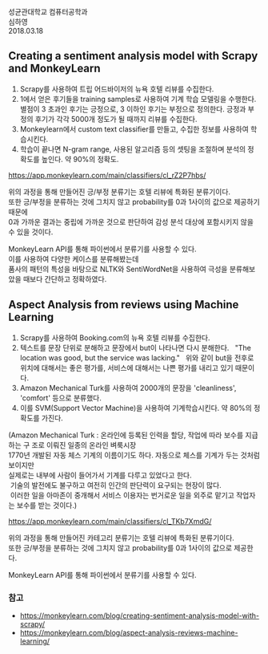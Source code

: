 성균관대학교 컴퓨터공학과 </br>
심하영 </br>
2018.03.18 </br>

## Creating a sentiment analysis model with Scrapy and MonkeyLearn

1. Scrapy를 사용하여 트립 어드바이저의 뉴욕 호텔 리뷰를 수집한다.
2. 1에서 얻은 후기들을 training samples로 사용하여 기계 학습 모델링을 수행한다. 별점이 3 초과인 후기는 긍정으로, 3 이하인 후기는 부정으로 정의한다. 긍정과 부정의 후기가 각각 5000개 정도가 될 때까지 리뷰를 수집한다.
3. Monkeylearn에서 custom text classifier를 만들고, 수집한 정보를 사용하여 학습시킨다.
4. 학습이 끝나면 N-gram range, 사용된 알고리즘 등의 셋팅을 조절하며 분석의 정확도를 높인다. 약 90%의 정확도.

https://app.monkeylearn.com/main/classifiers/cl_rZ2P7hbs/

위의 과정을 통해 만들어진 긍/부정 분류기는 호텔 리뷰에 특화된 분류기이다. </br>
또한 긍/부정을 분류하는 것에 그치지 않고 probability를 0과 1사이의 값으로 제공하기 때문에 </br>
0과 가까운 결과는 중립에 가까운 것으로 판단하여 감성 분석 대상에 포함시키지 않을 수 있을 것이다. </br>

MonkeyLearn API를 통해 파이썬에서 분류기를 사용할 수 있다. </br>
이를 사용하여 다양한 케이스를 분류해봤는데 </br>
품사의 패턴의 특성을 바탕으로 NLTK와 SentiWordNet을 사용하여 극성을 분류해보았을 때보다 간단하고 정확하였다. </br>



## Aspect Analysis from reviews using Machine Learning

1. Scrapy를 사용하여 Booking.com의 뉴욕 호텔 리뷰를 수집한다.
2. 텍스트를 문장 단위로 분해하고 문장에서 but이 나타나면 다시 분해한다.
   "The location was good, but the service was lacking."
   위와 같이 but을 전후로 위치에 대해서는 좋은 평가를, 서비스에 대해서는 나쁜 평가를 내리고 있기 때문이다.
3. Amazon Mechanical Turk를 사용하여 2000개의 문장을 'cleanliness', 'comfort' 등으로 분류했다.
4. 이를 SVM(Support Vector Machine)을 사용하여 기계학습시킨다. 약 80%의 정확도를 가진다.

(Amazon Mechanical Turk
: 온라인에 등록된 인력을 할당, 작업에 따라 보수를 지급하는 구 조로 이뤄진 일종의 온라인 벼룩시장 </br>
  1770년 개발된 자동 체스 기계의 이름이기도 하다. 자동으로 체스를 기계가 두는 것처럼 보이지만 </br>
  실제로는 내부에 사람이 들어가서 기계를 다루고 있었다고 한다. </br>
  기술의 발전에도 불구하고 여전히 인간의 판단력이 요구되는 현장이 많다. </br>
  이러한 일을 아마존이 중개해서 서비스 이용자는 번거로운 일을 외주로 맡기고 작업자는 보수를 받는 것이다.) </br>

https://app.monkeylearn.com/main/classifiers/cl_TKb7XmdG/

위의 과정을 통해 만들어진 카테고리 분류기는 호텔 리뷰에 특화된 분류기이다. </br>
또한 긍/부정을 분류하는 것에 그치지 않고 probability를 0과 1사이의 값으로 제공한다. </br>

MonkeyLearn API를 통해 파이썬에서 분류기를 사용할 수 있다. </br>





### 참고
- https://monkeylearn.com/blog/creating-sentiment-analysis-model-with-scrapy/
- https://monkeylearn.com/blog/aspect-analysis-reviews-machine-learning/
